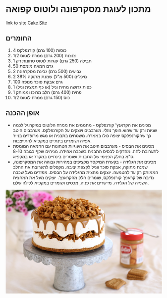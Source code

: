 ﻿# מתכון לעוגת מסקרפונה ולוטוס קפואה

link to site [Cake Site](http://www.metukimsheli.com/2016/06/8263/)

## החומרים

1. 4 כוסות (100 גרם) קורנפלקס
2. 1/2 צנצנת (200 גרם) ממרח לוטוס
3. 1 חבילה (250 גרם) עוגיות לוטוס טחונות דק
4. 50 גרם חמאה מומסת
5. 2 גביעים (500 גרם) גבינת מסקרפונה
6. 2 מיכלים (500 מ"ל) שמנת מתוקה 38%
7. 100 גרם אבקת סוכר מנופה
8. 1 כפית גדושה מחית וניל (או כף תמצית וניל)
9. 1 פחית (400 גרם) חלב מרוכז וממותק
10. 1/2 כוס (150 גרם) ממרח לוטוס

## אופן ההכנה
             
*  מכינים את הקראנץ' קורנפלקס - 
	מחממים את ממרח הלוטוס במיקרוגל לכמה שניות ורק עד שהוא הופך נוזלי.
	מערבבים ויוצקים על הקורנפלקס. מערבבים היטב כך שהקורנפלקס יצופה כולו בממרח.
	משטחים בתבנית או מגש מרופדים בנייר אפייה ושומרים בינתיים במקפיא להתייצבות.
*  מכינים את הבסיס - 
	מערבבים היטב את העוגיות הטחונות עם החמאה המומסת לתערובת לחה.
	מהדקים לבסיס התבנית בשכבה אחידה.
	מניחים שקף בגובה 8-10 ס"מ בחלק הפנימי של התבנית ושומרים בינתיים במקרר או במקפיא.
*  מכינים את הגלידה - 
	בקערת המיקסר מקציפים במהירות גבוהה את המסקרפונה, שמנת מתוקה, אבקת סוכר ווניל לקצפת יציבה. 
	מקפלים לתערובת את החלב הממותק רק עד להטמעה.
	יוצקים מחצית מהגלידה על הבסיס.
	מפזרים מעל שכבה נדיבה של קראנץ' קורנפלקס, שומרים חלק מהקראנץ'.
	יוצקים מעל את המחצית השנייה של הגלידה. 
	מיישרים את פניה, מכסים ושומרים במקפיא ללילה שלם.



![Image of cake](https://github.com/ItayEnoch1/HW2/blob/master/image1.png)



